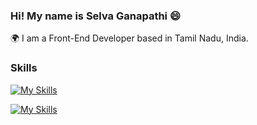 ### Hi! My name is Selva Ganapathi :smile:  
🌍  I am a Front-End Developer based in Tamil Nadu, India.
### Skills

[![My Skills](https://skillicons.dev/icons?i=html,css)](https://skillicons.dev)

[![My Skills](https://skillicons.dev/icons?i=js)](https://skillicons.dev)
<!--
**selva1011/selva1011** is a ✨ _special_ ✨ repository because its `README.md` (this file) appears on your GitHub profile.

Here are some ideas to get you started:

- 🔭 I’m currently working on ...
- 🌱 I’m currently learning ...
- 👯 I’m looking to collaborate on ...
- 🤔 I’m looking for help with ...
- 💬 Ask me about ...
- 📫 How to reach me: ...
- 😄 Pronouns: ...
- ⚡ Fun fact: ...
-->
